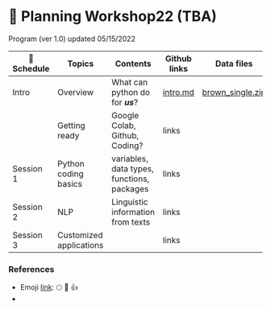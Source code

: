 # 🦖 Planning Workshop22 (TBA)

Program (ver 1.0) updated 05/15/2022

| :date: Schedule | Topics | Contents | Github links | Data files | Reference videos |
|----------|--------|------|--------|------------|-----------|
| Intro | Overview | What can python do for **_us_**? | [intro.md](https://github.com/MK316/workshop22/blob/main/intro.md) | [brown_single.zip](https://github.com/MK316/workshop22/blob/main/data/brown_single.zip)    |  |
|           | Getting ready | Google Colab, Github, Coding? | links |     |  |
| Session 1 | Python coding basics | variables, data types, functions, packages  | links |     |   |
| Session 2 | NLP | Linguistic information from texts |  links |  |   |
| Session 3 | Customized applications |   | links |     |   |


### References

* Emoji [link](https://gist.github.com/rxaviers/7360908): :full_moon:  :pray:  :thumbsup:  
* 
